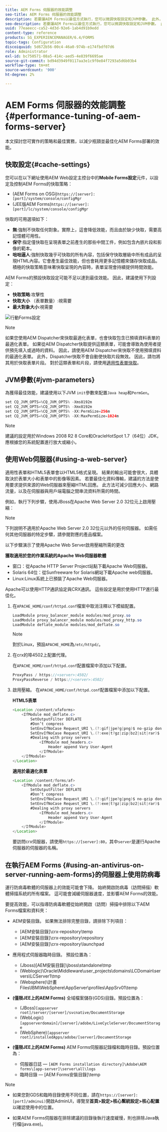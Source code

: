 ```yaml
---
title: AEM Forms 伺服器的效能調整
seo-title: AEM Forms 伺服器的效能調整
description: 若要讓AEM Forms以最佳方式執行，您可以微調快取設定和JVM參數。 此外，使用Web伺服器可提升AEM Forms部署的效能。
seo-description: 若要讓AEM Forms以最佳方式執行，您可以微調快取設定和JVM參數。 此外，使用Web伺服器可提升AEM Forms部署的效能。
uuid: 77eaeecc-ca52-4d3d-92e6-1ab4d91b9edd
content-type: reference
products: SG_EXPERIENCEMANAGER/6.4/FORMS
topic-tags: Configuration
discoiquuid: 5d672b56-00c4-46a0-974b-e174fbdf07d6
role: Administrator
exl-id: bc750571-08a5-414c-aed5-4e839f6695ae
source-git-commit: bd94d3949f0117aa3e1c9f0e84f7293a5d6b03b4
workflow-type: tm+mt
source-wordcount: '900'
ht-degree: 2%

---
```


# AEM Forms 伺服器的效能調整 {#performance-tuning-of-aem-forms-server}

本文探討您可實作的策略和最佳實務，以減少瓶頸並最佳化AEM Forms部署的效能。

## 快取設定{#cache-settings}

您可以在以下網址使用AEM Web設定主控台中的&#x200B;**Mobile Forms設定**&#x200B;元件，以設定及控制AEM Forms的快取策略：

* (AEM Forms on OSGi)`https://[server]:[port]/system/console/configMgr`
* (JEE版AEM Forms)`https://[server]:[port]/lc/system/console/configMgr`

快取的可用選項如下：

* **無**:強制不快取任何對象。實際上，這會降低效能，而且由於缺少快取，需要高記憶體可用性。
* **保守**:指定僅快取在呈現表單之前產生的那些中間工件，例如包含內嵌片段和影像的範本。
* **咄咄逼人**:強制快取幾乎可快取的所有內容，包括保守快取層級中所有成品的呈現HTML內容。它會產生最佳效能，但也會耗用更多記憶體來儲存快取成品。 積極的快取策略意味著快取呈現的內容時，表單呈現會持續提供時間效能。

AEM Forms的預設快取設定可能不足以達到最佳效能。 因此，建議使用下列設定：

* **快取策略**:攻擊性
* **快取大小** （表單數量）:視需要
* **最大對象大小**:視需要

![行動Forms設定](assets/snap.png)

>[!NOTE]
>
>如果您使用AEM Dispatcher來快取最適化表單，也會快取包含已預填資料表單的最適化表單。 如果從AEM Dispatcher快取提供這類表單，可能會導致為使用者提供預先填入或過時的資料。 因此，請使用AEM Dispatcher來快取不使用預填資料的最適化表單。 此外，Dispatcher快取不會自動使快取片段無效。 因此，請勿將其用於快取表單片段。 對於這類表單和片段，請使用[適用性表單快取](/help/forms/using/configure-adaptive-forms-cache.md)。

## JVM參數{#jvm-parameters}

為獲得最佳效能，建議使用以下JVM `init`參數來配置`Java heap`和`PermGen`。

```java
set CQ_JVM_OPTS=%CQ_JVM_OPTS% -Xms8192m
set CQ_JVM_OPTS=%CQ_JVM_OPTS% -Xmx8192m
set CQ_JVM_OPTS=%CQ_JVM_OPTS% -XX:PermSize=256m
set CQ_JVM_OPTS=%CQ_JVM_OPTS% -XX:MaxPermSize=1024m
```

>[!NOTE]
>
>建議的設定用於Windows 2008 R2 8 Core和OracleHotSpot 1.7（64位）JDK，應根據您的系統配置進行放大或縮小。

## 使用Web伺服器{#using-a-web-server}

適用性表單和HTML5表單會以HTML5格式呈現。 結果的輸出可能會很大，具體取決於表單大小和表單中的影像等因素。 若要最佳化資料傳輸，建議的方法是使用要求提供來源的Web伺服器來壓縮HTML回應。 此方法可減少回應大小、網路流量，以及在伺服器與用戶端電腦之間串流資料所需的時間。

例如，執行下列步驟，使用JBoss在Apache Web Server 2.0 32位元上啟用壓縮：

>[!NOTE]
>
>下列說明不適用於Apache Web Server 2.0 32位元以外的任何伺服器。 如需任何其他伺服器的特定步驟，請參閱對應的產品檔案。

以下步驟演示了使用Apache Web Server啟用壓縮所需的更改

**獲取適用於您的作業系統的Apache Web伺服器軟體**

* 窗口：從Apache HTTP Server Project站點下載Apache Web伺服器。
* Solaris 64位：從Sunfreeware for Solaris網站下載Apache web伺服器。
* Linux:Linux系統上已預裝了Apache Web伺服器。

Apache可以使用HTTP通訊協定與CRX通訊。 這些設定是用於使用HTTP進行最佳化。

1. 在`APACHE_HOME/conf/httpd.conf`檔案中取消注釋以下模組配置。

   ```java
   LoadModule proxy_balancer_module modules/mod_proxy.so
   LoadModule proxy_balancer_module modules/mod_proxy_http.so
   LoadModule deflate_module modules/mod_deflate.so
   ```

   >[!NOTE]
   >
   >對於Linux，預設`APACHE_HOME`為`/etc/httpd/`。

1. 在crx的埠4502上配置代理。

   在`APACHE_HOME/conf/httpd.conf`配置檔案中添加以下配置。

   ```java
   ProxyPass / https://<server>:4502/
   ProxyPassReverse / https://<server>:4502/
   ```

1. 啟用壓縮。 在`APACHE_HOME/conf/httpd.conf`配置檔案中添加以下配置。

   **HTML5表單**

   ```java
   <Location /content/xfaforms>
       <IfModule mod_deflate.c>
           SetOutputFilter DEFLATE
           #Don’t compress
           SetEnvIfNoCase Request_URI \.(?:gif|jpe?g|png)$ no-gzip dont-vary
           SetEnvIfNoCase Request_URI \.(?:exe|t?gz|zip|bz2|sit|rar)$ no-gzip dont-vary
           #Dealing with proxy servers
               <IfModule mod_headers.c>
                   Header append Vary User-Agent
               </IfModule>
       </IfModule>
   </Location>
   ```

   **適用於最適化表單**

   ```java
   <Location /content/forms/af>
       <IfModule mod_deflate.c>
           SetOutputFilter DEFLATE
           #Don’t compress
           SetEnvIfNoCase Request_URI \.(?:gif|jpe?g|png)$ no-gzip dont-vary
           SetEnvIfNoCase Request_URI \.(?:exe|t?gz|zip|bz2|sit|rar)$ no-gzip dont-vary
           #Dealing with proxy servers
               <IfModule mod_headers.c>
                   Header append Vary User-Agent
               </IfModule>
       </IfModule>
   </Location>
   ```

   要訪問crx伺服器，請使用`https://[server]:80`，其中`server`是運行Apache伺服器的伺服器的名稱。

## 在執行AEM Forms {#using-an-antivirus-on-server-running-aem-forms}的伺服器上使用防病毒

運行防病毒軟體的伺服器上的效能可能會下降。 始終開啟防病毒（訪問掃描）軟體掃描系統的所有檔案。 這可能會減緩伺服器速度，並影響AEM Forms的效能。

要提高效能，可以指導防病毒軟體從始終開啟（訪問）掃描中排除以下AEM Forms檔案和資料夾：

* AEM安裝目錄。 如果無法排除完整目錄，請排除下列項目：

   * [AEM安裝目錄]\crx-repository\temp
   * [AEM安裝目錄]\crx-repository\repository
   * [AEM安裝目錄]\crx-repository\launchpad

* 應用程式伺服器臨時目錄。 預設位置為：

   * (Jboss)[AEM安裝目錄]\jboss\standalone\tmp
   * (Weblogic)\Oracle\Middleware\user_projects\domains\LCDomain\servers\LCServer1\tmp
   * (Websphere)\計畫Files\IBM\WebSphere\AppServer\profiles\AppSrv01\temp

* **(僅限JEE上的AEM Forms)** 全域檔案儲存(GDS)目錄。預設位置為：

   * (JBoss)`[appserver root]/server/[server]/svcnative/DocumentStorage`
   * (WebLogic)`[appserverdomain]/[server]/adobe/LiveCycleServer/DocumentStorage`
   * (WebSphere)`[appserver root]/installedApps/adobe/[server]/DocumentStorage`

* **(僅限JEE上的AEM Forms)** AEM Forms伺服器記錄檔和臨時目錄。預設位置為：

   * 伺服器日誌 — `[AEM Forms installation directory]\Adobe\AEM forms\[app-server]\server\all\logs`
   * 臨時目錄 — [AEM Forms安裝目錄]\temp

>[!NOTE]
>
>* 如果您對GDS和臨時目錄使用不同位置，請在`https://[server]:[port]/adminui)`開啟AdminUI，導覽至&#x200B;**首頁>設定>核心繫統設定>核心配置**&#x200B;以確認使用中的位置。

* 如果AEM Forms伺服器在排除建議的目錄後執行速度緩慢，則也排除Java執行檔(java.exe)。


